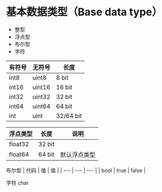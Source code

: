 # 基本数据类型（Base data type）
+ 整型
+ 浮点型
+ 布尔型
+ 字符

|有符号 |无符号  |长度        |
|---   |---     |---        |
|int8  | uint8  | 8 bit     |
|int16 | uint16 | 16 bit    |
|int32 | uint32 | 32 bit    |
|int64 | uint64 | 64 bit    |
|int   | uint   | 32/64 bit |


| 浮点类型 | 长度 | 说明          |
| ---     | ---    | ---         |
| float32 | 32 bit |             |
| float64 | 64 bit | 默认浮点类型 |   

布尔型
| 代码 | 值   | 值     |
| ---  | ---  | ---   |
| bool | true | false |

字符
char

